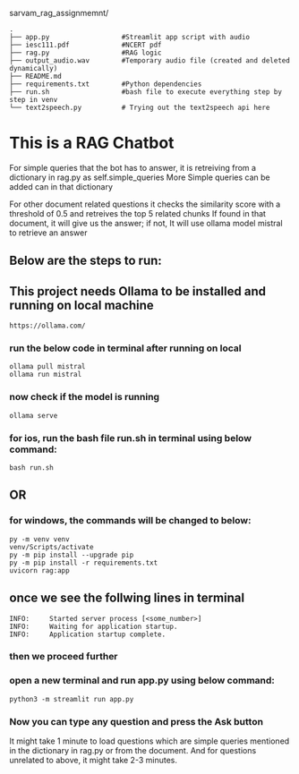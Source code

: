 sarvam_rag_assignmemnt/

    .
    ├── app.py                  #Streamlit app script with audio
    ├── iesc111.pdf             #NCERT pdf
    ├── rag.py                  #RAG logic 
    ├── output_audio.wav        #Temporary audio file (created and deleted dynamically)
    ├── README.md  
    ├── requirements.txt        #Python dependencies
    ├── run.sh                  #bash file to execute everything step by step in venv   
    └── text2speech.py          # Trying out the text2speech api here 


# This is a RAG Chatbot 
For simple queries that the bot has to answer, it is retreiving from a dictionary in rag.py as self.simple_queries
More Simple queries can be added can in that dictionary

For other document related questions it checks the similarity score with a threshold of 0.5 and retreives the top 5 related chunks
If found in that document, it will give us the answer; if not, It will use ollama model mistral to retrieve an answer


## Below are the steps to run:

## This project needs Ollama to be installed and running on local machine
    https://ollama.com/
### run the below code in terminal after running on local
    ollama pull mistral
    ollama run mistral
### now check if the model is running 
    ollama serve

### for ios, run the bash file run.sh in terminal using below command:

    bash run.sh

## OR 

### for windows, the commands will be changed to below:
    py -m venv venv
    venv/Scripts/activate
    py -m pip install --upgrade pip
    py -m pip install -r requirements.txt
    uvicorn rag:app

## once we see the follwing lines in terminal
    INFO:     Started server process [<some_number>]
    INFO:     Waiting for application startup.
    INFO:     Application startup complete.

### then we proceed further

### open a new terminal and run app.py using below command:

    python3 -m streamlit run app.py

### Now you can type any question and press the Ask button
It might take 1 minute to load questions which are simple queries mentioned in the dictionary in rag.py or from the document.
And for questions unrelated to above, it might take 2-3 minutes.





